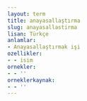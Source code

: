 ```yaml
---
layout: term
title: anayasallaştırma
slug: anayasallastirma
lisan: Türkçe
anlamlar:
- Anayasallaştırmak işi
ozellikler:
- - isim
ornekler:
- - ''
orneklerkaynak:
- - ''
---
```


